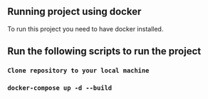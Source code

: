 ## Running project using docker

To run this project you need to have docker installed.

## Run the following scripts to run the project

### `Clone repository to your local machine`

### `docker-compose up -d --build`
